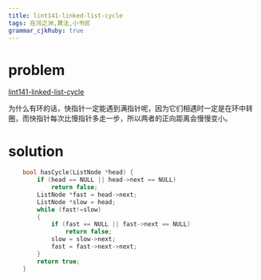 ```yaml
---
title: lint141-linked-list-cycle
tags: 在河之洲,算法,小书匠
grammar_cjkRuby: true
---
```


# problem
[lint141-linked-list-cycle](https://leetcode.com/problems/linked-list-cycle/#/description)

为什么有环的话，快指针一定能遇到满指针呢，因为它们相遇时一定是在环中转圈，而快指针每次比慢指针多走一步，所以两者的正向距离会慢慢变小。
# solution
```cpp
    bool hasCycle(ListNode *head) {
        if (head == NULL || head->next == NULL)
            return false;
        ListNode *fast = head->next;
        ListNode *slow = head;
        while (fast!=slow)
        {
            if (fast == NULL || fast->next == NULL)
                return false;
            slow = slow->next;
            fast = fast->next->next;
        }
        return true;
    }
```